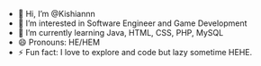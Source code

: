 - 👋 Hi, I’m @Kishiannn
- 👀 I’m interested in Software Engineer and Game Development
- 🌱 I’m currently learning Java, HTML, CSS, PHP, MySQL
- 😄 Pronouns: HE/HEM
- ⚡ Fun fact: I love to explore and code but lazy sometime HEHE.

<!---
Kishiannn/Kishiannn is a ✨ special ✨ repository because its `README.md` (this file) appears on your GitHub profile.
You can click the Preview link to take a look at your changes.
--->
